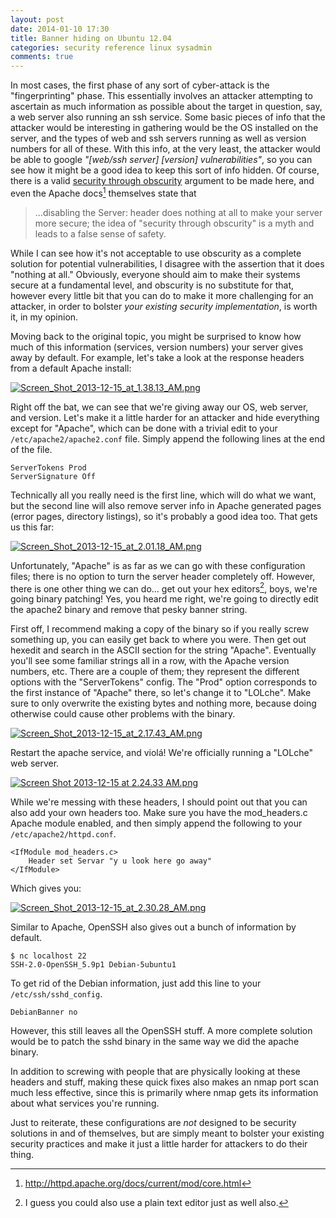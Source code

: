 ```yaml
---
layout: post
date: 2014-01-10 17:30
title: Banner hiding on Ubuntu 12.04
categories: security reference linux sysadmin
comments: true
---
```


In most cases, the first phase of any sort of cyber-attack is the "fingerprinting" phase. This essentially involves an attacker attempting to ascertain as much information as possible about the target in question, say, a web server also running an ssh service. Some basic pieces of info that the attacker would be interesting in gathering would be the OS installed on the server, and the types of web and ssh servers running as well as version numbers for all of these. With this info, at the very least, the attacker would be able to google *"[web/ssh server] [version] vulnerabilities"*, so you can see how it might be a good idea to keep this sort of info hidden. Of course, there is a valid [security through obscurity](http://en.wikipedia.org/wiki/Security_through_obscurity) argument to be made here, and even the Apache docs[^1] themselves state that 

> ...disabling the Server: header does nothing at all to make your server more secure; the idea of "security through obscurity" is a myth and leads to a false sense of safety. 

While I can see how it's not acceptable to use obscurity as a complete solution for potential vulnerabilities, I disagree with the assertion that it does "nothing at all." Obviously, everyone should aim to make their systems secure at a fundamental level, and obscurity is no substitute for that, however every little bit that you can do to make it more challenging for an attacker, in order to bolster *your existing security implementation*, is worth it, in my opinion.

Moving back to the original topic, you might be surprised to know how much of this information (services, version numbers) your server gives away by default. For example, let's take a look at the response headers from a default Apache install:

[![Screen_Shot_2013-12-15_at_1.38.13_AM.png](https://d23f6h5jpj26xu.cloudfront.net/sgoa4yt9b3putw_small.png)](http://img.svbtle.com/sgoa4yt9b3putw.png)

Right off the bat, we can see that we're giving away our OS, web server, and version. Let's make it a little harder for an attacker and hide everything except for "Apache", which can be done with a trivial edit to your `/etc/apache2/apache2.conf` file. Simply append the following lines at the end of the file.

    ServerTokens Prod
    ServerSignature Off

Technically all you really need is the first line, which will do what we want, but the second line will also remove server info in Apache generated pages (error pages, directory listings), so it's probably a good idea too. That gets us this far:

[![Screen_Shot_2013-12-15_at_2.01.18_AM.png](https://d23f6h5jpj26xu.cloudfront.net/1gs6rgbxmeliq_small.png)](http://img.svbtle.com/1gs6rgbxmeliq.png)

Unfortunately, "Apache" is as far as we can go with these configuration files; there is no option to turn the server header completely off. However, there is one other thing we can do... get out your hex editors[^2], boys, we're going binary patching! Yes, you heard me right, we're going to directly edit the apache2 binary and remove that pesky banner string. 

First off, I recommend making a copy of the binary so if you really screw something up, you can easily get back to where you were. Then get out hexedit and search in the ASCII section for the string "Apache". Eventually you'll see some familiar strings all in a row, with the Apache version numbers, etc. There are a couple of them; they represent the different options with the "ServerTokens" config. The "Prod" option corresponds to the first instance of "Apache" there, so let's change it to "LOLche". Make sure to only overwrite the existing bytes and nothing more, because doing otherwise could cause other problems with the binary.

[![Screen_Shot_2013-12-15_at_2.17.43_AM.png](https://d23f6h5jpj26xu.cloudfront.net/tok3zivx32pngq_small.png)](http://img.svbtle.com/tok3zivx32pngq.png)

Restart the apache service, and violá! We're officially running a "LOLche" web server.

[![Screen Shot 2013-12-15 at 2.24.33 AM.png](https://d23f6h5jpj26xu.cloudfront.net/rhhj4sha4u4jug_small.png)](http://img.svbtle.com/rhhj4sha4u4jug.png)

While we're messing with these headers, I should point out that you can also add your own headers too. Make sure you have the mod_headers.c Apache module enabled, and then simply append the following to your `/etc/apache2/httpd.conf`.


    <IfModule mod_headers.c>
        Header set Servar "y u look here go away"
    </IfModule>

Which gives you:

[![Screen_Shot_2013-12-15_at_2.30.28_AM.png](https://d23f6h5jpj26xu.cloudfront.net/9lml4ymw40acog_small.png)](http://img.svbtle.com/9lml4ymw40acog.png)

Similar to Apache, OpenSSH also gives out a bunch of information by default.

    $ nc localhost 22
    SSH-2.0-OpenSSH_5.9p1 Debian-5ubuntu1

To get rid of the Debian information, just add this line to your `/etc/ssh/sshd_config`.

    DebianBanner no

However, this still leaves all the OpenSSH stuff. A more complete solution would be to patch the sshd binary in the same way we did the apache binary.

In addition to screwing with people that are physically looking at these headers and stuff, making these quick fixes also makes an nmap port scan much less effective, since this is primarily where nmap gets its information about what services you're running.

Just to reiterate, these configurations are *not* designed to be security solutions in and of themselves, but are simply meant to bolster your existing security practices and make it just a little harder for attackers to do their thing.

[^1]: http://httpd.apache.org/docs/current/mod/core.html

[^2]: I guess you could also use a plain text editor just as well also.
